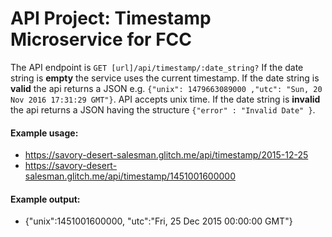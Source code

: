 # API Project: Timestamp Microservice for FCC

The API endpoint is `GET [url]/api/timestamp/:date_string?`
If the date string is **empty** the service uses the current timestamp.
If the date string is **valid** the api returns a JSON e.g. `{"unix": 1479663089000 ,"utc": "Sun, 20 Nov 2016 17:31:29 GMT"}`.
API accepts unix time.
If the date string is **invalid** the api returns a JSON having the structure `{"error" : "Invalid Date" }`.

#### Example usage:

- https://savory-desert-salesman.glitch.me/api/timestamp/2015-12-25
- https://savory-desert-salesman.glitch.me/api/timestamp/1451001600000

#### Example output:

- {"unix":1451001600000, "utc":"Fri, 25 Dec 2015 00:00:00 GMT"}
